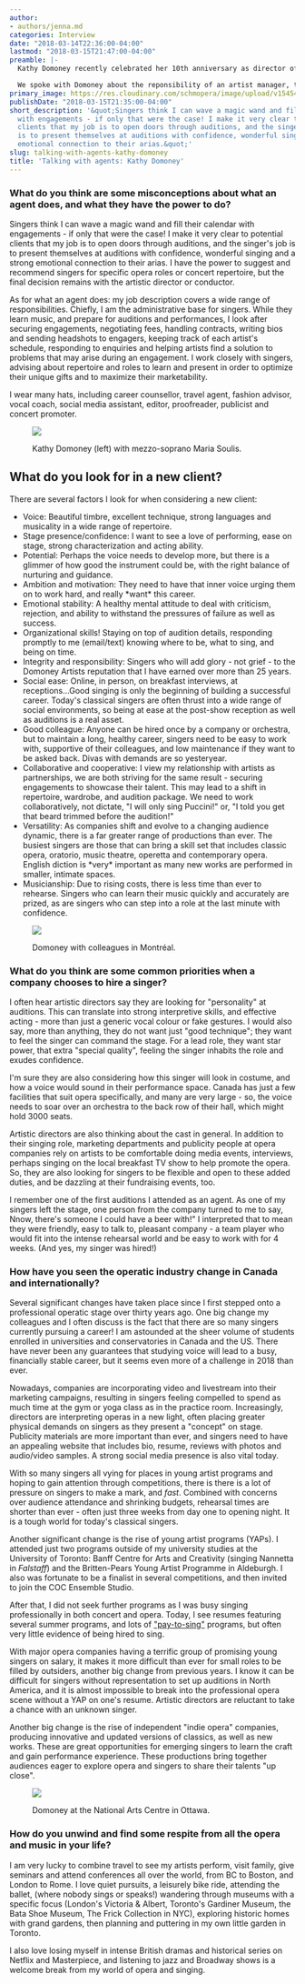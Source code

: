 ```yaml
---
author:
- authors/jenna.md
categories: Interview
date: "2018-03-14T22:36:00-04:00"
lastmod: "2018-03-15T21:47:00-04:00"
preamble: |-
  Kathy Domoney recently celebrated her 10th anniversary as director of Domoney Artists Management, moving from a busy career as a soprano to her role as an agent and artist manager. Domoney's clients take the stages across Canada and internationally, and she represents an important step in the professional lives of young, emerging opera singers.

  We spoke with Domoney about the reponsibility of an artist manager, the changes she has seen over 30 years in the opera industry, and what she looks for in a client.
primary_image: https://res.cloudinary.com/schmopera/image/upload/v1545409169/media/webhook-uploads/1521164858014/sq---kathy-domoney-pic1.jpg.jpg
publishDate: "2018-03-15T21:35:00-04:00"
short_description: '&quot;Singers think I can wave a magic wand and fill their calendar
  with engagements - if only that were the case! I make it very clear to potential
  clients that my job is to open doors through auditions, and the singer&#039;s job
  is to present themselves at auditions with confidence, wonderful singing and a strong
  emotional connection to their arias.&quot;'
slug: talking-with-agents-kathy-domoney
title: 'Talking with agents: Kathy Domoney'
---
```


### What do you think are some misconceptions about what an agent does, and what they have the power to do?

Singers think I can wave a magic wand and fill their calendar with engagements - if only that were the case! I make it very clear to potential clients that my job is to open doors through auditions, and the singer's job is to present themselves at auditions with confidence, wonderful singing and a strong emotional connection to their arias. 
I have the power to suggest and recommend singers for specific opera roles or concert repertoire, but the final decision remains with the artistic director or conductor. 

As for what an agent does: my job description covers a wide range of responsibilities. Chiefly, I am the administrative base for singers. While they learn music, and prepare for auditions and performances, I look after securing engagements, negotiating fees, handling contracts, writing bios and sending headshots to engagers, keeping track of each artist's schedule, responding to enquiries and helping artists find a solution to problems that may arise during an engagement. I work closely with singers, advising about repertoire and roles to learn and present in order to optimize their unique gifts and to maximize their marketability. 

I wear many hats, including career counsellor, travel agent, fashion advisor, vocal coach, social media assistant, editor, proofreader, publicist and concert promoter. 

<figure data-type="image">

![](https://res.cloudinary.com/schmopera/image/upload/v1545409169/media/webhook-uploads/1521081312814/DomoneySoulis.jpg.jpg)
<figcaption>Kathy Domoney (left) with mezzo-soprano Maria Soulis.</figcaption>
</figure>

##	What do you look for in a new client? 

There are several factors I look for when considering a new client:

<ul class="nospace">

<li>Voice: Beautiful timbre, excellent technique, strong languages and musicality in a wide range of repertoire.
<li>Stage presence/confidence: I want to see a love of performing, ease on stage, strong characterization and acting ability.
<li>Potential: Perhaps the voice needs to develop more, but there is a glimmer of how good the instrument could be, with the right balance of nurturing and guidance.
<li>Ambition and motivation: They need to have that inner voice urging them on to work hard, and really *want* this career.
<li>Emotional stability: A healthy mental attitude to deal with criticism, rejection, and ability to withstand the pressures of failure as well as success.
<li>Organizational skills! Staying on top of audition details, responding promptly to me (email/text) knowing where to be, what to sing, and being on time.
<li>Integrity and responsibility: Singers who will add glory - not grief - to the Domoney Artists reputation that I have earned over more than 25 years.
<li>Social ease: Online, in person, on breakfast interviews, at receptions...Good singing is only the beginning of building a successful career.  Today's classical singers are often thrust into a wide range of social environments, so being at ease at the post-show reception as well as auditions is a real asset.
<li>Good colleague: Anyone can be hired once by a company or orchestra, but to maintain a long, healthy career, singers need to be easy to work with, supportive of their colleagues, and low maintenance if they want to be asked back. Divas with demands are so yesteryear. 
<li>Collaborative and cooperative: I view my relationship with artists as partnerships, we are both striving for the same result - securing engagements to showcase their talent. This may lead to a shift in repertoire, wardrobe, and audition package. We need to work collaboratively, not dictate, "I will only sing Puccini!"  or, "I told you get that beard trimmed before the audition!" 
<li>Versatility: As companies shift and evolve to a changing audience dynamic, there is a far greater range of productions than ever. The busiest singers are those that can bring a skill set that includes classic opera, oratorio, music theatre, operetta and contemporary opera. English diction is *very* important as many new works are performed in smaller, intimate spaces. 
<li>Musicianship: Due to rising costs, there is less time than ever to rehearse. Singers who can learn their music quickly and accurately are prized, as are singers who can step into a role at the last minute with confidence. 
</ul>

<figure data-type="image">

![](https://res.cloudinary.com/schmopera/image/upload/v1545409169/media/webhook-uploads/1521081331737/DomoneyMontreal.jpg.jpg)
<figcaption>Domoney with colleagues in Montréal.</figcaption>
</figure>

### What do you think are some common priorities when a company chooses to hire a singer?

I often hear artistic directors say they are looking for "personality" at auditions. This can translate into strong interpretive skills, and effective acting - more than just a generic vocal colour or fake gestures.  I would also say, more than anything, they do not want just "good technique"; they  want to feel the singer can command the stage.  For a lead role, they want star power, that extra "special quality", feeling the singer inhabits the role and exudes confidence. 

I'm sure they are also considering how this singer will look in costume, and how a voice would sound in their performance space. Canada has just a few facilities that suit opera specifically, and many are very large - so, the voice needs to soar over an orchestra to the back row of their hall, which might hold 3000 seats. 

Artistic directors are also thinking about the cast in general. In addition to their singing role, marketing departments and publicity people at opera companies rely on artists to be comfortable doing media events, interviews, perhaps singing on the local breakfast TV show to help promote the opera. So, they are also looking for singers to be flexible and open to these added duties, and be dazzling at their fundraising events, too. 
 
I remember one of the first auditions I attended as an agent. As one of my singers left the stage, one person from the company turned to me to say, Nnow, there's someone I could have a beer with!" I interpreted  that to mean they were friendly, easy to talk to, pleasant company - a team player who would fit into the intense rehearsal world and be easy to work with for 4 weeks. (And yes, my singer was hired!)

### How have you seen the operatic industry change in Canada and internationally?      

Several significant changes have taken place since I first stepped onto a professional operatic stage over thirty years ago. One big change my colleagues and I often discuss is the fact that there are so many singers currently pursuing a career! I am astounded at the sheer volume of students enrolled in universities and conservatories in Canada and the US. There have never been any guarantees that studying voice will lead to a busy, financially stable career, but it seems even more of a challenge in 2018 than ever. 

Nowadays, companies are incorporating video and livestream into their marketing campaigns, resulting in singers feeling compelled to spend as much time at the gym or yoga class as in the practice room. Increasingly, directors are interpreting operas in a new light, often placing greater physical demands on singers as they present a "concept" on stage. Publicity materials are more important than ever, and singers need to have an appealing website that includes bio, resume, reviews with photos and audio/video samples. A strong social media presence is also vital today.

With so many singers all vying for places in young artist programs and hoping to gain attention through competitions, there is there is a lot of pressure on singers to make a mark, and *fast*. Combined with concerns over audience attendance and shrinking budgets, rehearsal times are shorter than ever - often just three weeks from day one to opening night. It is a tough world for today's classical singers. 

Another significant change is the rise of young artist programs (YAPs). I attended just two programs outside of my university studies at the University of Toronto: Banff Centre for Arts and Creativity (singing Nannetta in *Falstaff*) and the Britten-Pears Young Artist Programme in Aldeburgh.  I also was fortunate to be a finalist in several competitions, and then invited to join the COC Ensemble Studio. 

After that, I did not seek further programs as I was busy singing professionally in both concert and opera. Today, I see resumes featuring several summer programs, and lots of ["pay-to-sing"](/paid-summer-programs-is-it-time-for-a-revolution/) programs, but often very little evidence of being hired to sing.

With major opera companies having a terrific group of promising young singers on salary, it makes it more difficult than ever for small roles to be filled by outsiders, another big change from previous years. I know it can be  difficult for singers without representation to set up auditions in North America, and it is almost impossible to break into the professional opera scene without a YAP on one's resume. Artistic directors are reluctant to take a chance with an unknown singer.

Another big change is the rise of independent "indie opera" companies, producing innovative and updated versions of classics, as well as new works. These are great opportunities for emerging singers to learn the craft and gain performance experience. These productions bring together audiences eager to explore  opera and singers to share their talents "up close". 

<figure data-type="image">

![](https://res.cloudinary.com/schmopera/image/upload/v1545409169/media/webhook-uploads/1521081351133/DomoneyNAC.jpg.jpg)
<figcaption>Domoney at the National Arts Centre in Ottawa.</figcaption>
</figure>

### How do you unwind and find some respite from all the opera and music in your life?

I am very lucky to combine travel to see my artists perform, visit family, give seminars and attend conferences all over the world, from BC to Boston, and London to Rome. I love quiet pursuits, a leisurely bike ride, attending the ballet, (where nobody sings or speaks!) wandering through museums with a specific focus (London's Victoria & Albert, Toronto's Gardiner Museum, the Bata Shoe Museum, The Frick Collection in NYC), exploring historic homes with grand gardens, then planning and puttering in my own little garden in Toronto.  

I also love losing myself in intense British dramas and historical series on Netflix and Masterpiece, and listening to jazz and Broadway shows is a welcome break from my world of opera and singing. 

